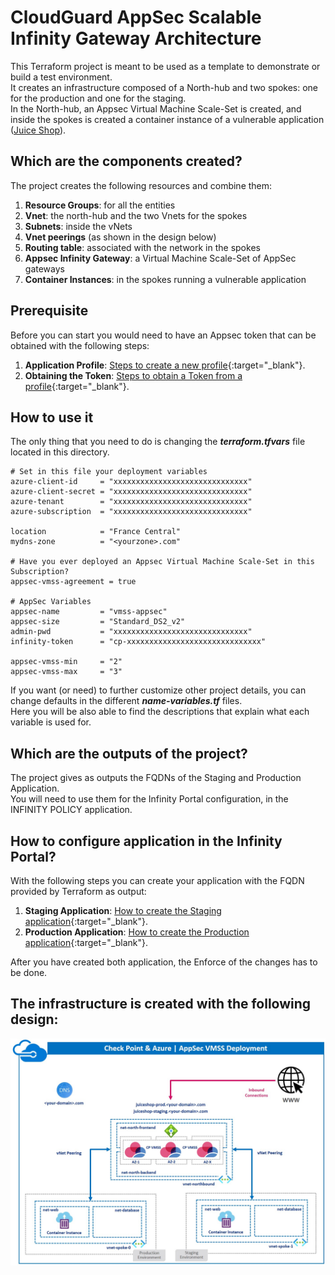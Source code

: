 # CloudGuard AppSec Scalable Infinity Gateway Architecture
This Terraform project is meant to be used as a template to demonstrate or build a test environment.    
It creates an infrastructure composed of a North-hub and two spokes: one for the production and one for the staging.     
In the North-hub, an Appsec Virtual Machine Scale-Set is created, and inside the spokes is created a container instance of a vulnerable application ([Juice Shop](https://github.com/bkimminich/juice-shop)).

## Which are the components created?
The project creates the following resources and combine them:    
1. **Resource Groups**: for all the entities
2. **Vnet**: the north-hub and the two Vnets for the spokes
3. **Subnets**: inside the vNets
4. **Vnet peerings** (as shown in the design below)
5. **Routing table**: associated with the network in the spokes
6. **Appsec Infinity Gateway**: a Virtual Machine Scale-Set of AppSec gateways
7. **Container Instances**: in the spokes running a vulnerable application

## Prerequisite
Before you can start you would need to have an Appsec token that can be obtained with the following steps:
1. **Application Profile**: [Steps to create a new profile](/zimages/appsec-profile.jpg){:target="_blank"}.
2. **Obtaining the Token**: [Steps to obtain a Token from a profile](/zimages/appsec-token.jpg){:target="_blank"}.

## How to use it
The only thing that you need to do is changing the __*terraform.tfvars*__ file located in this directory.

```hcl
# Set in this file your deployment variables
azure-client-id     = "xxxxxxxxxxxxxxxxxxxxxxxxxxxxxx"
azure-client-secret = "xxxxxxxxxxxxxxxxxxxxxxxxxxxxxx"
azure-tenant        = "xxxxxxxxxxxxxxxxxxxxxxxxxxxxxx"
azure-subscription  = "xxxxxxxxxxxxxxxxxxxxxxxxxxxxxx"

location            = "France Central"
mydns-zone          = "<yourzone>.com"

# Have you ever deployed an Appsec Virtual Machine Scale-Set in this Subscription?
appsec-vmss-agreement = true

# AppSec Variables
appsec-name         = "vmss-appsec"
appsec-size         = "Standard_DS2_v2"
admin-pwd           = "xxxxxxxxxxxxxxxxxxxxxxxxxxxxxx"
infinity-token      = "cp-xxxxxxxxxxxxxxxxxxxxxxxxxxxxxx"

appsec-vmss-min     = "2"
appsec-vmss-max     = "3" 
```
If you want (or need) to further customize other project details, you can change defaults in the different __*name-variables.tf*__ files.   
Here you will be also able to find the descriptions that explain what each variable is used for.

## Which are the outputs of the project?
The project gives as outputs the FQDNs of the Staging and Production Application.     
You will need to use them for the Infinity Portal configuration, in the INFINITY POLICY application.

## How to configure application in the Infinity Portal?
With the following steps you can create your application with the FQDN provided by Terraform as output:
1. **Staging Application**: [How to create the Staging application](/zimages/appsec-app-staging.jpg){:target="_blank"}.
2. **Production Application**: [How to create the Production application](/zimages/appsec-app-prod.jpg){:target="_blank"}.

After you have created both application, the Enforce of the changes has to be done.

## The infrastructure is created with the following design:
![Architectural Design](/zimages/schema-vmss-igappsec.jpg)